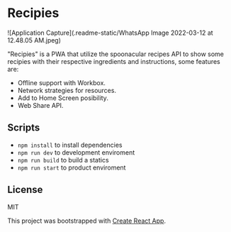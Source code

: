 # Recipies

![Application Capture](.readme-static/WhatsApp Image 2022-03-12 at 12.48.05 AM.jpeg)

"Recipies" is a PWA that utilize the spoonacular recipes API to show some recipies with their respective ingredients and instructions, some features are:

* Offline support with Workbox.
* Network strategies for resources.
* Add to Home Screen posibility.
* Web Share API.

## Scripts

* `npm install` to install dependencies
* `npm run dev` to development enviroment
* `npm run build` to build a statics
* `npm run start` to product enviroment

## License

MIT

This project was bootstrapped with [Create React App](https://github.com/facebook/create-react-app).

